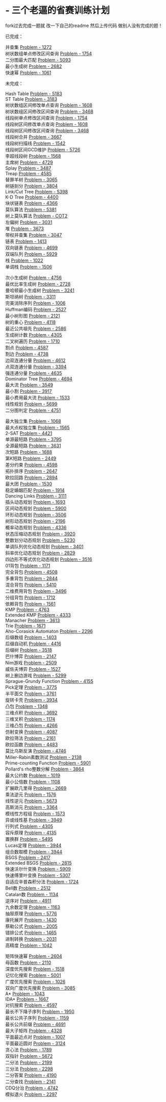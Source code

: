 # - 三个老逼的省赛训练计划 

fork过去完成一题就 改一下自己的readme 然后上传代码 做别人没有完成的题！  

已完成：

并查集 <a href="//link.zhihu.com/?target=http%3A/acm.hdu.edu.cn/showproblem.php%3Fpid%3D1272" class=" wrap external" 
target="_blank">Problem - 1272<i class="icon-external"></i></a><br>
树状数组单点修改区间查询 <a href="//link.zhihu.com/?target=http%3A/acm.hdu.edu.cn/showproblem.php%3Fpid%3D1754" class=" wrap external" target="_blank">Problem - 1754<i class="icon-external"></i></a><br>
二分图最大匹配 <a href="//link.zhihu.com/?target=http%3A/acm.hdu.edu.cn/showproblem.php%3Fpid%3D5093" class=" wrap external" target="_blank">Problem - 5093<i class="icon-external"></i></a><br>
最小生成树 <a href="//link.zhihu.com/?target=http%3A/acm.hdu.edu.cn/showproblem.php%3Fpid%3D2682" class=" wrap external" target="_blank">Problem - 2682<i class="icon-external"></i></a><br>
快速幂 <a href="//link.zhihu.com/?target=http%3A/acm.hdu.edu.cn/showproblem.php%3Fpid%3D1061" class=" wrap external" target="_blank">Problem - 1061<i class="icon-external"></i></a><br>

未完成：  

Hash Table <a href="//link.zhihu.com/?target=http%3A/acm.hdu.edu.cn/showproblem.php%3Fpid%3D5183" class=" wrap external" target="_blank">Problem - 5183<i class="icon-external"></i></a><br>
ST Table <a href="//link.zhihu.com/?target=http%3A/acm.hdu.edu.cn/showproblem.php%3Fpid%3D3183" class=" wrap external" target="_blank">Problem - 3183<i class="icon-external"></i></a><br>
树状数组区间修改单点查询 <a href="//link.zhihu.com/?target=http%3A/acm.fzu.edu.cn/problem.php%3Fpid%3D1608" class=" wrap external" target="_blank">Problem - 1608<i class="icon-external"></i></a><br>
树状数组区间修改区间查询 <a href="//link.zhihu.com/?target=http%3A/poj.org/problem%3Fid%3D3468" class=" wrap external" target="_blank">Problem - 3468<i class="icon-external"></i></a><br>
线段树单点修改区间查询 <a href="//link.zhihu.com/?target=http%3A/acm.hdu.edu.cn/showproblem.php%3Fpid%3D1754" class=" wrap external" target="_blank">Problem - 1754<i class="icon-external"></i></a><br>
线段树区间修改单点查询 <a href="//link.zhihu.com/?target=http%3A/acm.fzu.edu.cn/problem.php%3Fpid%3D1608" class=" wrap external" target="_blank">Problem - 1608<i class="icon-external"></i></a><br>
线段树区间修改区间查询 <a href="//link.zhihu.com/?target=http%3A/poj.org/problem%3Fid%3D3468" class=" wrap external" target="_blank">Problem - 3468<i class="icon-external"></i></a><br>
线段树合并 <a href="//link.zhihu.com/?target=http%3A/poj.org/problem%3Fid%3D3667" class=" wrap external" target="_blank">Problem - 3667<i class="icon-external"></i></a><br>
线段树扫描线 <a href="//link.zhihu.com/?target=http%3A/acm.hdu.edu.cn/showproblem.php%3Fpid%3D1542" class=" wrap external" target="_blank">Problem - 1542<i class="icon-external"></i></a><br>
线段树区间GCD维护 <a href="//link.zhihu.com/?target=http%3A/acm.hdu.edu.cn/showproblem.php%3Fpid%3D5726" class=" wrap external" target="_blank">Problem - 5726<i class="icon-external"></i></a><br>
李超线段树 <a href="//link.zhihu.com/?target=http%3A/www.lydsy.com/JudgeOnline/problem.php%3Fid%3D1568" class=" wrap external" target="_blank">Problem - 1568<i class="icon-external"></i></a><br>
主席树 <a href="//link.zhihu.com/?target=http%3A/acm.hdu.edu.cn/showproblem.php%3Fpid%3D4729" class=" wrap external" target="_blank">Problem - 4729<i class="icon-external"></i></a><br>
Splay <a href="//link.zhihu.com/?target=http%3A/acm.hdu.edu.cn/showproblem.php%3Fpid%3D3487" class=" wrap external" target="_blank">Problem - 3487<i class="icon-external"></i></a><br>
Treap <a href="//link.zhihu.com/?target=http%3A/acm.hdu.edu.cn/showproblem.php%3Fpid%3D4585" class=" wrap external" target="_blank">Problem - 4585<i class="icon-external"></i></a><br>
替罪羊树 <a href="//link.zhihu.com/?target=http%3A/www.lydsy.com/JudgeOnline/problem.php%3Fid%3D3065" class=" wrap external" target="_blank">Problem - 3065<i class="icon-external"></i></a><br>
树链剖分 <a href="//link.zhihu.com/?target=http%3A/acm.hdu.edu.cn/showproblem.php%3Fpid%3D3804" class=" wrap external" target="_blank">Problem - 3804<i class="icon-external"></i></a><br>
Link/Cut Tree <a href="//link.zhihu.com/?target=http%3A/acm.hdu.edu.cn/showproblem.php%3Fpid%3D5398" class=" wrap external" target="_blank">Problem - 5398<i class="icon-external"></i></a><br>
K-D Tree <a href="//link.zhihu.com/?target=http%3A/acm.hdu.edu.cn/showproblem.php%3Fpid%3D4400" class=" wrap external" target="_blank">Problem - 4400<i class="icon-external"></i></a><br>
块状链表 <a href="//link.zhihu.com/?target=http%3A/acm.hdu.edu.cn/showproblem.php%3Fpid%3D4366" class=" wrap external" target="_blank">Problem - 4366<i class="icon-external"></i></a><br>
莫队算法 <a href="//link.zhihu.com/?target=http%3A/acm.hdu.edu.cn/showproblem.php%3Fpid%3D5381" class=" wrap external" target="_blank">Problem - 5381<i class="icon-external"></i></a><br>
树上莫队算法 <a href="//link.zhihu.com/?target=http%3A/www.spoj.com/problems/COT2/" class=" wrap external" target="_blank">Problem - COT2<i class="icon-external"></i></a><br>
左偏树 <a href="//link.zhihu.com/?target=http%3A/acm.hdu.edu.cn/showproblem.php%3Fpid%3D3031" class=" wrap external" target="_blank">Problem - 3031<i class="icon-external"></i></a><br>
堆 <a href="//link.zhihu.com/?target=http%3A/acm.hdu.edu.cn/showproblem.php%3Fpid%3D3673" class=" wrap external" target="_blank">Problem - 3673<i class="icon-external"></i></a><br>
带权并查集 <a href="//link.zhihu.com/?target=http%3A/acm.hdu.edu.cn/showproblem.php%3Fpid%3D3047" class=" wrap external" target="_blank">Problem - 3047<i class="icon-external"></i></a><br>
链表 <a href="//link.zhihu.com/?target=http%3A/acm.hdu.edu.cn/showproblem.php%3Fpid%3D1413" class=" wrap external" target="_blank">Problem - 1413<i class="icon-external"></i></a><br>
双向链表 <a href="//link.zhihu.com/?target=http%3A/acm.hdu.edu.cn/showproblem.php%3Fpid%3D4699" class=" wrap external" target="_blank">Problem - 4699<i class="icon-external"></i></a><br>
双端队列 <a href="//link.zhihu.com/?target=http%3A/acm.hdu.edu.cn/showproblem.php%3Fpid%3D5929" class=" wrap external" target="_blank">Problem - 5929<i class="icon-external"></i></a><br>
栈 <a href="//link.zhihu.com/?target=http%3A/acm.hdu.edu.cn/showproblem.php%3Fpid%3D1022" class=" wrap external" target="_blank">Problem - 1022<i class="icon-external"></i></a><br>
单调栈 <a href="//link.zhihu.com/?target=http%3A/acm.hdu.edu.cn/showproblem.php%3Fpid%3D1506" class=" wrap external" target="_blank">Problem - 1506<i class="icon-external"></i></a><br>

次小生成树 <a href="//link.zhihu.com/?target=http%3A/acm.hdu.edu.cn/showproblem.php%3Fpid%3D4756" class=" wrap external" target="_blank">Problem - 4756<i class="icon-external"></i></a><br>
最优比率生成树 <a href="//link.zhihu.com/?target=http%3A/poj.org/problem%3Fid%3D2728" class=" wrap external" target="_blank">Problem - 2728<i class="icon-external"></i></a><br>
曼哈顿最小生成树 <a href="//link.zhihu.com/?target=http%3A/poj.org/problem%3Fid%3D3241" class=" wrap external" target="_blank">Problem - 3241<i class="icon-external"></i></a><br>
斯坦纳树 <a href="//link.zhihu.com/?target=http%3A/acm.hdu.edu.cn/showproblem.php%3Fpid%3D3311" class=" wrap external" target="_blank">Problem - 3311<i class="icon-external"></i></a><br>
完美消除序列 <a href="//link.zhihu.com/?target=http%3A/www.lydsy.com/JudgeOnline/problem.php%3Fid%3D1006" class=" wrap external" target="_blank">Problem - 1006<i class="icon-external"></i></a><br>
Huffman编码 <a href="//link.zhihu.com/?target=http%3A/acm.hdu.edu.cn/showproblem.php%3Fpid%3D2527" class=" wrap external" target="_blank">Problem - 2527<i class="icon-external"></i></a><br>
最小树形图 <a href="//link.zhihu.com/?target=http%3A/acm.hdu.edu.cn/showproblem.php%3Fpid%3D2121" class=" wrap external" target="_blank">Problem - 2121<i class="icon-external"></i></a><br>
树的重心 <a href="//link.zhihu.com/?target=http%3A/acm.hdu.edu.cn/showproblem.php%3Fpid%3D4118" class=" wrap external" target="_blank">Problem - 4118<i class="icon-external"></i></a><br>
最近公共祖先 <a href="//link.zhihu.com/?target=http%3A/acm.hdu.edu.cn/showproblem.php%3Fpid%3D2586" class=" wrap external" target="_blank">Problem - 2586<i class="icon-external"></i></a><br>
生成树计数 <a href="//link.zhihu.com/?target=http%3A/acm.hdu.edu.cn/showproblem.php%3Fpid%3D4305" class=" wrap external" target="_blank">Problem - 4305<i class="icon-external"></i></a><br>
二叉树遍历 <a href="//link.zhihu.com/?target=http%3A/acm.hdu.edu.cn/showproblem.php%3Fpid%3D1710" class=" wrap external" target="_blank">Problem - 1710<i class="icon-external"></i></a><br>
割点 <a href="//link.zhihu.com/?target=http%3A/acm.hdu.edu.cn/showproblem.php%3Fpid%3D4587" class=" wrap external" target="_blank">Problem - 4587<i class="icon-external"></i></a><br>
割边 <a href="//link.zhihu.com/?target=http%3A/acm.hdu.edu.cn/showproblem.php%3Fpid%3D4738" class=" wrap external" target="_blank">Problem - 4738<i class="icon-external"></i></a><br>
边双连通分量 <a href="//link.zhihu.com/?target=http%3A/acm.hdu.edu.cn/showproblem.php%3Fpid%3D4612" class=" wrap external" target="_blank">Problem - 4612<i class="icon-external"></i></a><br>
点双连通分量 <a href="//link.zhihu.com/?target=http%3A/acm.hdu.edu.cn/showproblem.php%3Fpid%3D3394" class=" wrap external" target="_blank">Problem - 3394<i class="icon-external"></i></a><br>
强连通分量 <a href="//link.zhihu.com/?target=http%3A/acm.hdu.edu.cn/showproblem.php%3Fpid%3D4635" class=" wrap external" target="_blank">Problem - 4635<i class="icon-external"></i></a><br>
Dominator Tree <a href="//link.zhihu.com/?target=http%3A/acm.hdu.edu.cn/showproblem.php%3Fpid%3D4694" class=" wrap external" target="_blank">Problem - 4694<i class="icon-external"></i></a><br>
最大流 <a href="//link.zhihu.com/?target=http%3A/acm.hdu.edu.cn/showproblem.php%3Fpid%3D3549" class=" wrap external" target="_blank">Problem - 3549<i class="icon-external"></i></a><br>
最小割 <a href="//link.zhihu.com/?target=http%3A/acm.hdu.edu.cn/showproblem.php%3Fpid%3D3917" class=" wrap external" target="_blank">Problem - 3917<i class="icon-external"></i></a><br>
最小费用最大流 <a href="//link.zhihu.com/?target=http%3A/acm.hdu.edu.cn/showproblem.php%3Fpid%3D1533" class=" wrap external" target="_blank">Problem - 1533<i class="icon-external"></i></a><br>
线性规划 <a href="//link.zhihu.com/?target=http%3A/acm.hdu.edu.cn/showproblem.php%3Fpid%3D5699" class=" wrap external" target="_blank">Problem - 5699<i class="icon-external"></i></a><br>
二分图判定 <a href="//link.zhihu.com/?target=http%3A/acm.hdu.edu.cn/showproblem.php%3Fpid%3D4751" class=" wrap external" target="_blank">Problem - 4751<i class="icon-external"></i></a><br>

最大独立集 <a href="//link.zhihu.com/?target=http%3A/acm.hdu.edu.cn/showproblem.php%3Fpid%3D1068" class=" wrap external" target="_blank">Problem - 1068<i class="icon-external"></i></a><br>
最大点权独立集 <a href="//link.zhihu.com/?target=http%3A/acm.hdu.edu.cn/showproblem.php%3Fpid%3D1565" class=" wrap external" target="_blank">Problem - 1565<i class="icon-external"></i></a><br>
2-SAT <a href="//link.zhihu.com/?target=http%3A/acm.hdu.edu.cn/showproblem.php%3Fpid%3D4421" class=" wrap external" target="_blank">Problem - 4421<i class="icon-external"></i></a><br>
单源最短路 <a href="//link.zhihu.com/?target=http%3A/acm.hdu.edu.cn/showproblem.php%3Fpid%3D3795" class=" wrap external" target="_blank">Problem - 3795<i class="icon-external"></i></a><br>
全源最短路 <a href="//link.zhihu.com/?target=http%3A/acm.hdu.edu.cn/showproblem.php%3Fpid%3D3631" class=" wrap external" target="_blank">Problem - 3631<i class="icon-external"></i></a><br>
次短路 <a href="//link.zhihu.com/?target=http%3A/acm.hdu.edu.cn/showproblem.php%3Fpid%3D1688" class=" wrap external" target="_blank">Problem - 1688<i class="icon-external"></i></a><br>
第K短路 <a href="//link.zhihu.com/?target=http%3A/acm.hdu.edu.cn/showproblem.php%3Fpid%3D2449" class=" wrap external" target="_blank">Problem - 2449<i class="icon-external"></i></a><br>
差分约束 <a href="//link.zhihu.com/?target=http%3A/acm.hdu.edu.cn/showproblem.php%3Fpid%3D4598" class=" wrap external" target="_blank">Problem - 4598<i class="icon-external"></i></a><br>
拓扑排序 <a href="//link.zhihu.com/?target=http%3A/acm.hdu.edu.cn/showproblem.php%3Fpid%3D2647" class=" wrap external" target="_blank">Problem - 2647<i class="icon-external"></i></a><br>
欧拉回路 <a href="//link.zhihu.com/?target=http%3A/acm.hdu.edu.cn/showproblem.php%3Fpid%3D2894" class=" wrap external" target="_blank">Problem - 2894<i class="icon-external"></i></a><br>
最大团 <a href="//link.zhihu.com/?target=http%3A/acm.hdu.edu.cn/showproblem.php%3Fpid%3D1530" class=" wrap external" target="_blank">Problem - 1530<i class="icon-external"></i></a><br>
稳定婚姻匹配 <a href="//link.zhihu.com/?target=http%3A/acm.hdu.edu.cn/showproblem.php%3Fpid%3D1914" class=" wrap external" target="_blank">Problem - 1914<i class="icon-external"></i></a><br>
Dancing Links <a href="//link.zhihu.com/?target=http%3A/acm.hdu.edu.cn/showproblem.php%3Fpid%3D3111" class=" wrap external" target="_blank">Problem - 3111<i class="icon-external"></i></a><br>
插头动态规划 <a href="//link.zhihu.com/?target=http%3A/acm.hdu.edu.cn/showproblem.php%3Fpid%3D1693" class=" wrap external" target="_blank">Problem - 1693<i class="icon-external"></i></a><br>
区间动态规划 <a href="//link.zhihu.com/?target=http%3A/acm.hdu.edu.cn/showproblem.php%3Fpid%3D5900" class=" wrap external" target="_blank">Problem - 5900<i class="icon-external"></i></a><br>
环形动态规划 <a href="//link.zhihu.com/?target=http%3A/acm.hdu.edu.cn/showproblem.php%3Fpid%3D3506" class=" wrap external" target="_blank">Problem - 3506<i class="icon-external"></i></a><br>
树形动态规划 <a href="//link.zhihu.com/?target=http%3A/acm.hdu.edu.cn/showproblem.php%3Fpid%3D2196" class=" wrap external" target="_blank">Problem - 2196<i class="icon-external"></i></a><br>
概率动态规划 <a href="//link.zhihu.com/?target=http%3A/acm.hdu.edu.cn/showproblem.php%3Fpid%3D4336" class=" wrap external" target="_blank">Problem - 4336<i class="icon-external"></i></a><br>
状态压缩动态规划 <a href="//link.zhihu.com/?target=http%3A/acm.hdu.edu.cn/showproblem.php%3Fpid%3D3920" class=" wrap external" target="_blank">Problem - 3920<i class="icon-external"></i></a><br>
整数划分动态规划 <a href="//link.zhihu.com/?target=http%3A/acm.hdu.edu.cn/showproblem.php%3Fpid%3D5230" class=" wrap external" target="_blank">Problem - 5230<i class="icon-external"></i></a><br>
单调队列优化动态规划 <a href="//link.zhihu.com/?target=http%3A/acm.hdu.edu.cn/showproblem.php%3Fpid%3D3401" class=" wrap external" target="_blank">Problem - 3401<i class="icon-external"></i></a><br>
斜率优化动态规划 <a href="//link.zhihu.com/?target=http%3A/acm.hdu.edu.cn/showproblem.php%3Fpid%3D2829" class=" wrap external" target="_blank">Problem - 2829<i class="icon-external"></i></a><br>
四边形不等式优化动态规划 <a href="//link.zhihu.com/?target=http%3A/acm.hdu.edu.cn/showproblem.php%3Fpid%3D3516" class=" wrap external" target="_blank">Problem - 3516<i class="icon-external"></i></a><br>
01背包 <a href="//link.zhihu.com/?target=http%3A/acm.hdu.edu.cn/showproblem.php%3Fpid%3D1171" class=" wrap external" target="_blank">Problem - 1171<i class="icon-external"></i></a><br>
完全背包 <a href="//link.zhihu.com/?target=http%3A/acm.hdu.edu.cn/showproblem.php%3Fpid%3D4508" class=" wrap external" target="_blank">Problem - 4508<i class="icon-external"></i></a><br>
多重背包 <a href="//link.zhihu.com/?target=http%3A/acm.hdu.edu.cn/showproblem.php%3Fpid%3D2844" class=" wrap external" target="_blank">Problem - 2844<i class="icon-external"></i></a><br>
混合背包 <a href="//link.zhihu.com/?target=http%3A/acm.hdu.edu.cn/showproblem.php%3Fpid%3D5410" class=" wrap external" target="_blank">Problem - 5410<i class="icon-external"></i></a><br>
二维费用背包 <a href="//link.zhihu.com/?target=http%3A/acm.hdu.edu.cn/showproblem.php%3Fpid%3D3496" class=" wrap external" target="_blank">Problem - 3496<i class="icon-external"></i></a><br>
分组背包 <a href="//link.zhihu.com/?target=http%3A/acm.hdu.edu.cn/showproblem.php%3Fpid%3D1712" class=" wrap external" target="_blank">Problem - 1712<i class="icon-external"></i></a><br>
依赖背包 <a href="//link.zhihu.com/?target=http%3A/acm.hdu.edu.cn/showproblem.php%3Fpid%3D1561" class=" wrap external" target="_blank">Problem - 1561<i class="icon-external"></i></a><br>
KMP <a href="//link.zhihu.com/?target=http%3A/acm.hdu.edu.cn/showproblem.php%3Fpid%3D4763" class=" wrap external" target="_blank">Problem - 4763<i class="icon-external"></i></a><br>
Extended KMP <a href="//link.zhihu.com/?target=http%3A/acm.hdu.edu.cn/showproblem.php%3Fpid%3D4333" class=" wrap external" target="_blank">Problem - 4333<i class="icon-external"></i></a><br>
Manacher <a href="//link.zhihu.com/?target=http%3A/acm.hdu.edu.cn/showproblem.php%3Fpid%3D3613" class=" wrap external" target="_blank">Problem - 3613<i class="icon-external"></i></a><br>
Trie <a href="//link.zhihu.com/?target=http%3A/acm.hdu.edu.cn/showproblem.php%3Fpid%3D1671" class=" wrap external" target="_blank">Problem - 1671<i class="icon-external"></i></a><br>
Aho-Corasick Automaton <a href="//link.zhihu.com/?target=http%3A/acm.hdu.edu.cn/showproblem.php%3Fpid%3D2296" class=" wrap external" target="_blank">Problem - 2296<i class="icon-external"></i></a><br>
后缀数组 <a href="//link.zhihu.com/?target=http%3A/acm.hdu.edu.cn/showproblem.php%3Fpid%3D1403" class=" wrap external" target="_blank">Problem - 1403<i class="icon-external"></i></a><br>
后缀自动机 <a href="//link.zhihu.com/?target=http%3A/acm.hdu.edu.cn/showproblem.php%3Fpid%3D4416" class=" wrap external" target="_blank">Problem - 4416<i class="icon-external"></i></a><br>
后缀树 <a href="//link.zhihu.com/?target=http%3A/acm.hdu.edu.cn/showproblem.php%3Fpid%3D3518" class=" wrap external" target="_blank">Problem - 3518<i class="icon-external"></i></a><br>
巴什博弈 <a href="//link.zhihu.com/?target=http%3A/acm.hdu.edu.cn/showproblem.php%3Fpid%3D2147" class=" wrap external" target="_blank">Problem - 2147<i class="icon-external"></i></a><br>
Nim游戏 <a href="//link.zhihu.com/?target=http%3A/acm.hdu.edu.cn/showproblem.php%3Fpid%3D2509" class=" wrap external" target="_blank">Problem - 2509<i class="icon-external"></i></a><br>
威佐夫博弈 <a href="//link.zhihu.com/?target=http%3A/acm.hdu.edu.cn/showproblem.php%3Fpid%3D1527" class=" wrap external" target="_blank">Problem - 1527<i class="icon-external"></i></a><br>
树上删边游戏 <a href="//link.zhihu.com/?target=http%3A/acm.hdu.edu.cn/showproblem.php%3Fpid%3D5299" class=" wrap external" target="_blank">Problem - 5299<i class="icon-external"></i></a><br>
Sprague-Grundy Function <a href="//link.zhihu.com/?target=http%3A/acm.hdu.edu.cn/showproblem.php%3Fpid%3D4155" class=" wrap external" target="_blank">Problem - 4155<i class="icon-external"></i></a><br>
Pick定理 <a href="//link.zhihu.com/?target=http%3A/acm.hdu.edu.cn/showproblem.php%3Fpid%3D3775" class=" wrap external" target="_blank">Problem - 3775<i class="icon-external"></i></a><br>
半平面交 <a href="//link.zhihu.com/?target=http%3A/acm.hdu.edu.cn/showproblem.php%3Fpid%3D3761" class=" wrap external" target="_blank">Problem - 3761<i class="icon-external"></i></a><br>
旋转卡壳 <a href="//link.zhihu.com/?target=http%3A/acm.hdu.edu.cn/showproblem.php%3Fpid%3D3934" class=" wrap external" target="_blank">Problem - 3934<i class="icon-external"></i></a><br>
凸包 <a href="//link.zhihu.com/?target=http%3A/acm.hdu.edu.cn/showproblem.php%3Fpid%3D1348" class=" wrap external" target="_blank">Problem - 1348<i class="icon-external"></i></a><br>
三维点积 <a href="//link.zhihu.com/?target=http%3A/acm.hdu.edu.cn/showproblem.php%3Fpid%3D3692" class=" wrap external" target="_blank">Problem - 3692<i class="icon-external"></i></a><br>
三维叉积 <a href="//link.zhihu.com/?target=http%3A/acm.hdu.edu.cn/showproblem.php%3Fpid%3D1174" class=" wrap external" target="_blank">Problem - 1174<i class="icon-external"></i></a><br>
三维凸包 <a href="//link.zhihu.com/?target=http%3A/acm.hdu.edu.cn/showproblem.php%3Fpid%3D4266" class=" wrap external" target="_blank">Problem - 4266<i class="icon-external"></i></a><br>
仿射变换 <a href="//link.zhihu.com/?target=http%3A/acm.hdu.edu.cn/showproblem.php%3Fpid%3D4087" class=" wrap external" target="_blank">Problem - 4087<i class="icon-external"></i></a><br>
欧拉筛法 <a href="//link.zhihu.com/?target=http%3A/acm.hdu.edu.cn/showproblem.php%3Fpid%3D2161" class=" wrap external" target="_blank">Problem - 2161<i class="icon-external"></i></a><br>
欧拉函数 <a href="//link.zhihu.com/?target=http%3A/acm.hdu.edu.cn/showproblem.php%3Fpid%3D4483" class=" wrap external" target="_blank">Problem - 4483<i class="icon-external"></i></a><br>
莫比乌斯反演 <a href="//link.zhihu.com/?target=http%3A/acm.hdu.edu.cn/showproblem.php%3Fpid%3D4746" class=" wrap external" target="_blank">Problem - 4746<i class="icon-external"></i></a><br>
Miller-Rabin素数测试 <a href="//link.zhihu.com/?target=http%3A/acm.hdu.edu.cn/showproblem.php%3Fpid%3D2138" class=" wrap external" target="_blank">Problem - 2138<i class="icon-external"></i></a><br>
Prime-counting Function <a href="//link.zhihu.com/?target=http%3A/acm.hdu.edu.cn/showproblem.php%3Fpid%3D5901" class=" wrap external" target="_blank">Problem - 5901<i class="icon-external"></i></a><br>
Pollard's rho整数分解 <a href="//link.zhihu.com/?target=http%3A/acm.hdu.edu.cn/showproblem.php%3Fpid%3D3864" class=" wrap external" target="_blank">Problem - 3864<i class="icon-external"></i></a><br>
最大公约数 <a href="//link.zhihu.com/?target=http%3A/acm.hdu.edu.cn/showproblem.php%3Fpid%3D1019" class=" wrap external" target="_blank">Problem - 1019<i class="icon-external"></i></a><br>
最小公倍数 <a href="//link.zhihu.com/?target=http%3A/acm.hdu.edu.cn/showproblem.php%3Fpid%3D1108" class=" wrap external" target="_blank">Problem - 1108<i class="icon-external"></i></a><br>
扩展欧几里得 <a href="//link.zhihu.com/?target=http%3A/acm.hdu.edu.cn/showproblem.php%3Fpid%3D2669" class=" wrap external" target="_blank">Problem - 2669<i class="icon-external"></i></a><br>
乘法逆元 <a href="//link.zhihu.com/?target=http%3A/acm.hdu.edu.cn/showproblem.php%3Fpid%3D1576" class=" wrap external" target="_blank">Problem - 1576<i class="icon-external"></i></a><br>
线性逆元 <a href="//link.zhihu.com/?target=http%3A/acm.hdu.edu.cn/showproblem.php%3Fpid%3D5673" class=" wrap external" target="_blank">Problem - 5673<i class="icon-external"></i></a><br>
高斯消元 <a href="//link.zhihu.com/?target=http%3A/acm.hdu.edu.cn/showproblem.php%3Fpid%3D3364" class=" wrap external" target="_blank">Problem - 3364<i class="icon-external"></i></a><br>
模线性方程组 <a href="//link.zhihu.com/?target=http%3A/acm.hdu.edu.cn/showproblem.php%3Fpid%3D1573" class=" wrap external" target="_blank">Problem - 1573<i class="icon-external"></i></a><br>
异或线性基 <a href="//link.zhihu.com/?target=http%3A/acm.hdu.edu.cn/showproblem.php%3Fpid%3D3949" class=" wrap external" target="_blank">Problem - 3949<i class="icon-external"></i></a><br>
行列式 <a href="//link.zhihu.com/?target=http%3A/acm.hdu.edu.cn/showproblem.php%3Fpid%3D4305" class=" wrap external" target="_blank">Problem - 4305<i class="icon-external"></i></a><br>
容斥原理 <a href="//link.zhihu.com/?target=http%3A/acm.hdu.edu.cn/showproblem.php%3Fpid%3D4135" class=" wrap external" target="_blank">Problem - 4135<i class="icon-external"></i></a><br>
置换群 <a href="//link.zhihu.com/?target=http%3A/acm.hdu.edu.cn/showproblem.php%3Fpid%3D5495" class=" wrap external" target="_blank">Problem - 5495<i class="icon-external"></i></a><br>
Lucas定理 <a href="//link.zhihu.com/?target=http%3A/acm.hdu.edu.cn/showproblem.php%3Fpid%3D3944" class=" wrap external" target="_blank">Problem - 3944<i class="icon-external"></i></a><br>
组合数取模 <a href="//link.zhihu.com/?target=http%3A/acm.hdu.edu.cn/showproblem.php%3Fpid%3D3944" class=" wrap external" target="_blank">Problem - 3944<i class="icon-external"></i></a><br>
BSGS <a href="//link.zhihu.com/?target=http%3A/poj.org/problem%3Fid%3D2417" class=" wrap external" target="_blank">Problem - 2417<i class="icon-external"></i></a><br>
Extended BSGS <a href="//link.zhihu.com/?target=http%3A/acm.hdu.edu.cn/showproblem.php%3Fpid%3D2815" class=" wrap external" target="_blank">Problem - 2815<i class="icon-external"></i></a><br>
快速沃尔什变换 <a href="//link.zhihu.com/?target=http%3A/acm.hdu.edu.cn/showproblem.php%3Fpid%3D5909" class=" wrap external" target="_blank">Problem - 5909<i class="icon-external"></i></a><br>
快速傅里叶变换 <a href="//link.zhihu.com/?target=http%3A/acm.hdu.edu.cn/showproblem.php%3Fpid%3D5307" class=" wrap external" target="_blank">Problem - 5307<i class="icon-external"></i></a><br>
自适应辛普森积分法 <a href="//link.zhihu.com/?target=http%3A/acm.hdu.edu.cn/showproblem.php%3Fpid%3D1724" class=" wrap external" target="_blank">Problem - 1724<i class="icon-external"></i></a><br>
Bell数 <a href="//link.zhihu.com/?target=http%3A/acm.hdu.edu.cn/showproblem.php%3Fpid%3D2512" class=" wrap external" target="_blank">Problem - 2512<i class="icon-external"></i></a><br>
Catalan数 <a href="//link.zhihu.com/?target=http%3A/acm.hdu.edu.cn/showproblem.php%3Fpid%3D1134" class=" wrap external" target="_blank">Problem - 1134<i class="icon-external"></i></a><br>
逆序对 <a href="//link.zhihu.com/?target=http%3A/acm.hdu.edu.cn/showproblem.php%3Fpid%3D4911" class=" wrap external" target="_blank">Problem - 4911<i class="icon-external"></i></a><br>
九余数定理 <a href="//link.zhihu.com/?target=http%3A/acm.hdu.edu.cn/showproblem.php%3Fpid%3D1163" class=" wrap external" target="_blank">Problem - 1163<i class="icon-external"></i></a><br>
抽屉原理 <a href="//link.zhihu.com/?target=http%3A/acm.hdu.edu.cn/showproblem.php%3Fpid%3D5776" class=" wrap external" target="_blank">Problem - 5776<i class="icon-external"></i></a><br>
康托展开 <a href="//link.zhihu.com/?target=http%3A/acm.hdu.edu.cn/showproblem.php%3Fpid%3D1430" class=" wrap external" target="_blank">Problem - 1430<i class="icon-external"></i></a><br>
蔡勒公式 <a href="//link.zhihu.com/?target=http%3A/acm.hdu.edu.cn/showproblem.php%3Fpid%3D2005" class=" wrap external" target="_blank">Problem - 2005<i class="icon-external"></i></a><br>
错排公式 <a href="//link.zhihu.com/?target=http%3A/acm.hdu.edu.cn/showproblem.php%3Fpid%3D1465" class=" wrap external" target="_blank">Problem - 1465<i class="icon-external"></i></a><br>
进制转换 <a href="//link.zhihu.com/?target=http%3A/acm.hdu.edu.cn/showproblem.php%3Fpid%3D2031" class=" wrap external" target="_blank">Problem - 2031<i class="icon-external"></i></a><br>
高精度 <a href="//link.zhihu.com/?target=http%3A/acm.hdu.edu.cn/showproblem.php%3Fpid%3D1042" class=" wrap external" target="_blank">Problem - 1042<i class="icon-external"></i></a><br>

矩阵快速幂 <a href="//link.zhihu.com/?target=http%3A/acm.hdu.edu.cn/showproblem.php%3Fpid%3D2604" class=" wrap external" target="_blank">Problem - 2604<i class="icon-external"></i></a><br>
母函数 <a href="//link.zhihu.com/?target=http%3A/acm.hdu.edu.cn/showproblem.php%3Fpid%3D2110" class=" wrap external" target="_blank">Problem - 2110<i class="icon-external"></i></a><br>
深度优先搜索 <a href="//link.zhihu.com/?target=http%3A/acm.hdu.edu.cn/showproblem.php%3Fpid%3D1518" class=" wrap external" target="_blank">Problem - 1518<i class="icon-external"></i></a><br>
记忆化搜索 <a href="//link.zhihu.com/?target=http%3A/acm.hdu.edu.cn/showproblem.php%3Fpid%3D5001" class=" wrap external" target="_blank">Problem - 5001<i class="icon-external"></i></a><br>
广度优先搜索 <a href="//link.zhihu.com/?target=http%3A/acm.hdu.edu.cn/showproblem.php%3Fpid%3D1026" class=" wrap external" target="_blank">Problem - 1026<i class="icon-external"></i></a><br>
双向广度优先搜索 <a href="//link.zhihu.com/?target=http%3A/acm.hdu.edu.cn/showproblem.php%3Fpid%3D3085" class=" wrap external" target="_blank">Problem - 3085<i class="icon-external"></i></a><br>
A* <a href="//link.zhihu.com/?target=http%3A/acm.hdu.edu.cn/showproblem.php%3Fpid%3D1043" class=" wrap external" target="_blank">Problem - 1043<i class="icon-external"></i></a><br>
IDA* <a href="//link.zhihu.com/?target=http%3A/acm.hdu.edu.cn/showproblem.php%3Fpid%3D1667" class=" wrap external" target="_blank">Problem - 1667<i class="icon-external"></i></a><br>
对抗搜索 <a href="//link.zhihu.com/?target=http%3A/acm.hdu.edu.cn/showproblem.php%3Fpid%3D4597" class=" wrap external" target="_blank">Problem - 4597<i class="icon-external"></i></a><br>
最长不下降子序列 <a href="//link.zhihu.com/?target=http%3A/acm.hdu.edu.cn/showproblem.php%3Fpid%3D1950" class=" wrap external" target="_blank">Problem - 1950<i class="icon-external"></i></a><br>
最长公共子序列 <a href="//link.zhihu.com/?target=http%3A/acm.hdu.edu.cn/showproblem.php%3Fpid%3D1159" class=" wrap external" target="_blank">Problem - 1159<i class="icon-external"></i></a><br>
最长公共前缀 <a href="//link.zhihu.com/?target=http%3A/acm.hdu.edu.cn/showproblem.php%3Fpid%3D4691" class=" wrap external" target="_blank">Problem - 4691<i class="icon-external"></i></a><br>
最大子矩阵 <a href="//link.zhihu.com/?target=http%3A/acm.hdu.edu.cn/showproblem.php%3Fpid%3D4328" class=" wrap external" target="_blank">Problem - 4328<i class="icon-external"></i></a><br>
平面最近点对 <a href="//link.zhihu.com/?target=http%3A/acm.hdu.edu.cn/showproblem.php%3Fpid%3D1007" class=" wrap external" target="_blank">Problem - 1007<i class="icon-external"></i></a><br>
平面最近圆对 <a href="//link.zhihu.com/?target=http%3A/acm.hdu.edu.cn/showproblem.php%3Fpid%3D3124" class=" wrap external" target="_blank">Problem - 3124<i class="icon-external"></i></a><br>
贪心法 <a href="//link.zhihu.com/?target=http%3A/acm.hdu.edu.cn/showproblem.php%3Fpid%3D1789" class=" wrap external" target="_blank">Problem - 1789<i class="icon-external"></i></a><br>
双指针 <a href="//link.zhihu.com/?target=http%3A/acm.hdu.edu.cn/showproblem.php%3Fpid%3D5672" class=" wrap external" target="_blank">Problem - 5672<i class="icon-external"></i></a><br>
二分法 <a href="//link.zhihu.com/?target=http%3A/acm.hdu.edu.cn/showproblem.php%3Fpid%3D2199" class=" wrap external" target="_blank">Problem - 2199<i class="icon-external"></i></a><br>
三分法 <a href="//link.zhihu.com/?target=http%3A/acm.hdu.edu.cn/showproblem.php%3Fpid%3D2298" class=" wrap external" target="_blank">Problem - 2298<i class="icon-external"></i></a><br>
二分答案 <a href="//link.zhihu.com/?target=http%3A/acm.hdu.edu.cn/showproblem.php%3Fpid%3D4190" class=" wrap external" target="_blank">Problem - 4190<i class="icon-external"></i></a><br>
二分查找 <a href="//link.zhihu.com/?target=http%3A/acm.hdu.edu.cn/showproblem.php%3Fpid%3D2141" class=" wrap external" target="_blank">Problem - 2141<i class="icon-external"></i></a><br>
CDQ分治 <a href="//link.zhihu.com/?target=http%3A/acm.hdu.edu.cn/showproblem.php%3Fpid%3D4742" class=" wrap external" target="_blank">Problem - 4742<i class="icon-external"></i></a><br>
模拟退火 <a href="//link.zhihu.com/?target=http%3A/acm.hdu.edu.cn/showproblem.php%3Fpid%3D2297" class=" wrap external" target="_blank">Problem - 2297<i class="icon-external"></i></a><br>

		
